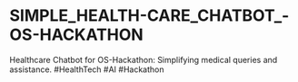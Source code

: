 # SIMPLE_HEALTH-CARE_CHATBOT_-OS-HACKATHON
Healthcare Chatbot for OS-Hackathon: Simplifying medical queries and assistance. #HealthTech #AI #Hackathon
